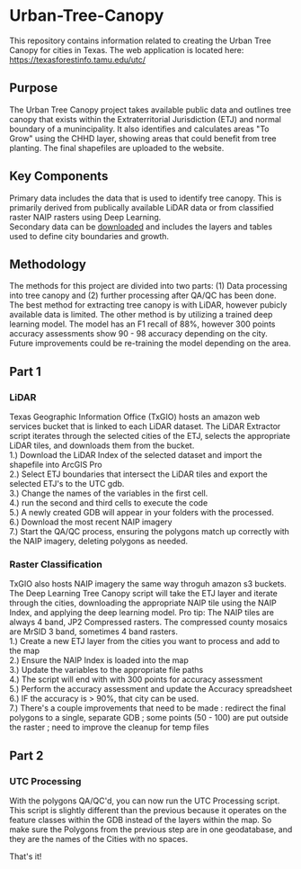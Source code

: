 # Urban-Tree-Canopy
This repository contains information related to creating the Urban Tree Canopy for cities in Texas. The web application is located here: https://texasforestinfo.tamu.edu/utc/ <br>

## Purpose
The Urban Tree Canopy project takes available public data and outlines tree canopy that exists within the Extraterritorial Jurisdiction (ETJ) and normal boundary of a munincipality. It also identifies and calculates areas "To Grow" using the CHHD layer, showing areas that could benefit from tree planting. The final shapefiles are uploaded to the website. 

## Key Components
Primary data includes the data that is used to identify tree canopy. This is primarily derived from publically available LiDAR data or from classified raster NAIP rasters using Deep Learning. <br>
Secondary data can be [downloaded](https://texasforestservice.sharepoint.com/sites/Share-ForestAnalytics/Documents/Forms/AllItems.aspx?viewpath=%2Fsites%2FShare%2DForestAnalytics%2FDocuments%2FForms%2FAllItems%2Easpx&id=%2Fsites%2FShare%2DForestAnalytics%2FDocuments%2FGeospatial%20Systems%2FJGorman%2FUrban%20Tree%20Canopy%20%28UTC%29&viewid=ce165790%2D6a2b%2D4d01%2Dae26%2Dde16078cd176) and includes the layers and tables used to define city boundaries and growth. <br>

## Methodology
The methods for this project are divided into two parts: (1) Data processing into tree canopy and  (2) further processing after QA/QC has been done. The best method for extracting tree canopy is with LiDAR, however pubicly available data is limited. The other method is by utilizing a trained deep learning model. The model has an F1 recall of 88%, however 300 points accuracy assessments show 90 - 98 accuracy depending on the city. Future improvements could be re-training the model depending on the area. 
## Part 1
### LiDAR
Texas Geographic Information Office (TxGIO) hosts an amazon web services bucket that is linked to each LiDAR dataset. The LiDAR Extractor script iterates through the selected cities of the ETJ, selects the appropriate LiDAR tiles, and downloads them from the bucket. <br>
1.) Download the LiDAR Index of the selected dataset and import the shapefile into ArcGIS Pro<br>
2.) Select ETJ boundaries that intersect the LiDAR tiles and export the selected ETJ's to the UTC gdb. <br>
3.) Change the names of the variables in the first cell. <br>
4.) run the second and third cells to execute the code<br>
5.) A newly created GDB will appear in your folders with the processed.<br>
6.) Download the most recent NAIP imagery <br>
7.) Start the QA/QC process, ensuring the polygons match up correctly with the NAIP imagery, deleting polygons as needed.<br>

### Raster Classification 
TxGIO also hosts NAIP imagery the same way throguh amazon s3 buckets. The Deep Learning Tree Canopy script will take the ETJ layer and iterate through the cities, downloading the appropriate NAIP tile using the NAIP Index, and applying the deep learning model. Pro tip: The NAIP tiles are always 4 band, JP2 Compressed rasters. The compressed county mosaics are MrSID 3 band, sometimes 4 band rasters. <br>
1.) Create a new ETJ layer from the cities you want to process and add to the map <br>
2.) Ensure the NAIP Index is loaded into the map<br>
3.) Update the variables to the appropriate file paths<br>
4.) The script will end with with 300 points for accuracy assessment<br>
5.) Perform the accuracy assessment and update the Accuracy spreadsheet<br>
6.) IF the accuracy is > 90%, that city can be used. <br>
7.) There's a couple improvements that need to be made : redirect the final polygons to a single, separate GDB ; some points (50 - 100) are put outside the raster ; need to improve the cleanup for temp files<br>

## Part 2
### UTC Processing
With the polygons QA/QC'd, you can now run the UTC Processing script. This script is slightly different than the previous because it operates on the feature classes within the GDB instead of the layers within the map. So make sure the Polygons from the previous step are in one geodatabase, and they are the names of the Cities with no spaces. <br>

That's it! 


